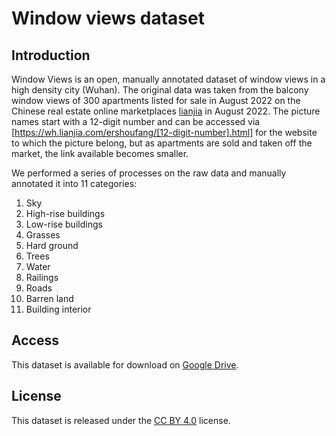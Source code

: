 # Window views dataset



## Introduction

Window Views is an open, manually annotated dataset of window views in a high density city (Wuhan). The original data was taken from the balcony window views of 300 apartments listed for sale in August 2022 on the Chinese real estate online marketplaces [lianjia](https://wh.lianjia.com/) in August 2022. The picture names start with a 12-digit number and can be accessed via [https://wh.lianjia.com/ershoufang/[12-digit-number].html] for the website to which the picture belong, but as apartments are sold and taken off the market, the link available becomes smaller.

We performed a series of processes on the raw data and manually annotated it into 11 categories:

1. Sky
2. High-rise buildings
3. Low-rise buildings
4. Grasses
5. Hard ground
6. Trees
7. Water
8. Railings
9. Roads
10. Barren land
11. Building interior


## Access

This dataset is available for download on [Google Drive](https://drive.google.com/file/d/1k4emi0omjYfOYbZOBsMmYVisxc9IbhWX/view?usp=sharing).

## License

This dataset is released under the [CC BY 4.0](https://creativecommons.org/licenses/by/4.0/) license.
